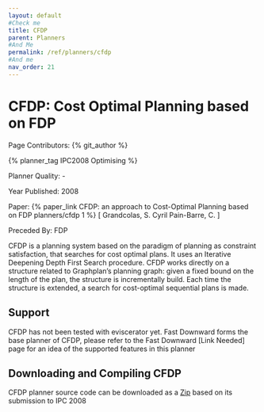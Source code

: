 ```yaml
---
layout: default
#Check me
title: CFDP
parent: Planners
#And Me
permalink: /ref/planners/cfdp
#And me
nav_order: 21
---
```

# CFDP: Cost Optimal Planning based on FDP

Page Contributors: {% git_author %}

{% planner_tag IPC2008 Optimising %}

Planner Quality: -

Year Published: 2008

Paper: {% paper_link CFDP:  an approach to Cost-Optimal Planning based on FDP planners/cfdp 1 %} [ Grandcolas, S. Cyril Pain-Barre, C. ] 

Preceded By: FDP

CFDP is a planning system based on the paradigm of planning as constraint satisfaction, that searches for cost optimal plans. It uses an Iterative Deepening Depth First Search procedure. CFDP works directly on a structure related to Graphplan’s planning graph: given a fixed bound on the length of the plan, the structure is incrementally build. Each time the structure is extended, a search for cost-optimal sequential plans is made.

## Support

CFDP has not been tested with eviscerator yet. Fast Downward forms the base planner of CFDP, please refer to the Fast Downward [Link Needed] page for an idea of the supported features in this planner

## Downloading and Compiling CFDP

CFDP planner source code can be downloaded as a [Zip](http://icaps-conference.org/ipc2008/deterministic/data/planners/C-fdp.pdf) based on its submission to IPC 2008
